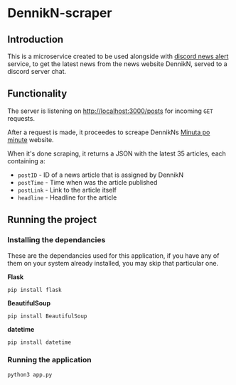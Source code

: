 # DennikN-scraper
## Introduction
This is a microservice created to be used alongside with [discord news alert](https://github.com/f1lrotto/news-from-dennik-n-discord-alert) service, to get the latest news from the news website DennikN, served to a discord server chat. 

## Functionality
The server is listening on [http://localhost:3000/posts](http://localhost:3000/posts) for incoming `GET` requests.

After a request is made, it proceedes to screape DennikNs [Minuta po minute](https://dennikn.sk/minuta) website. 

When it's done scraping, it returns a JSON with the latest 35 articles, each containing a:
- `postID` - ID of a news article that is assigned by DennikN
- `postTime` - Time when was the article published
- `postLink` - Link to the article itself
- `headline` - Headline for the article

## Running the project

### Installing the dependancies
These are the dependancies used for this application, if you have any of them on your system already installed, you may skip that particular one.

**Flask**
```
pip install flask
```
**BeautifulSoup**
```
pip install BeautifulSoup
```
**datetime**
```
pip install datetime
```
### Running the application
```
python3 app.py
```
